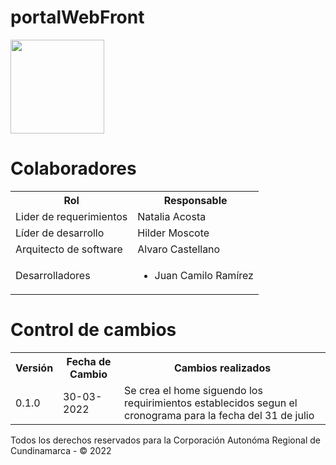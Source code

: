 # portalWebFront

<a href="https://sidcar.car.gov.co/"><img src="https://carcundinamarca.maps.arcgis.com/sharing/rest/content/items/fb8302b93c704a05a335bad71d5d6166/resources/inConfig/4738865913432373.png" align="center" height="150" width="150"></a>
# Colaboradores
<table>
    <tr>
        <th>Rol</th>
        <th>Responsable</th>
    </tr>
	 <tr>
        <td>Lider de requerimientos</td>
        <td>Natalia Acosta</td>
    </tr>
    <tr>
        <td>Líder de desarrollo</td>
        <td>Hilder Moscote</td>
    </tr>
    <tr>
        <td>Arquitecto de software</td>
        <td>Alvaro Castellano</td>
    </tr>
    <tr>
        <td>Desarrolladores</td>
        <td>
            <ul>
                <li>Juan Camilo Ramírez</li>
            </ul>
        </td>
    </tr>
</table>

# Control de cambios
<table>
    <tr>
        <th>Versión</th>
        <th>Fecha de Cambio</th>
        <th>Cambios realizados</th>
    </tr>
    <tr>
        <td>0.1.0</td>
        <td>30-03-2022</td>
        <td>Se crea el home siguendo los requirimientos establecidos segun el cronograma para la fecha del 31 de julio</td>
    </tr>
</table>


Todos los derechos reservados para la Corporación Autonóma Regional de Cundinamarca - &copy; 2022